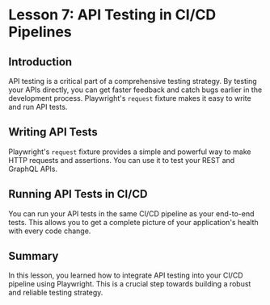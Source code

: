 # Lesson 7: API Testing in CI/CD Pipelines

## Introduction

API testing is a critical part of a comprehensive testing strategy. By testing your APIs directly, you can get faster feedback and catch bugs earlier in the development process. Playwright's `request` fixture makes it easy to write and run API tests.

## Writing API Tests

Playwright's `request` fixture provides a simple and powerful way to make HTTP requests and assertions. You can use it to test your REST and GraphQL APIs.

## Running API Tests in CI/CD

You can run your API tests in the same CI/CD pipeline as your end-to-end tests. This allows you to get a complete picture of your application's health with every code change.

## Summary

In this lesson, you learned how to integrate API testing into your CI/CD pipeline using Playwright. This is a crucial step towards building a robust and reliable testing strategy.